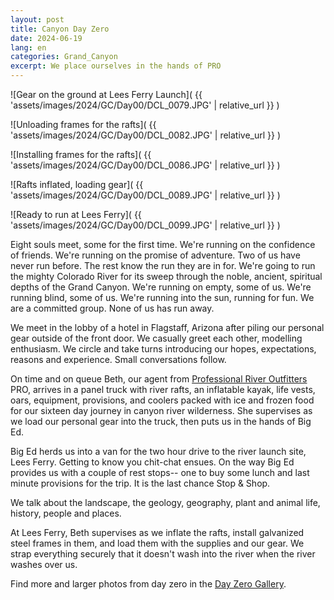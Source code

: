 ```yaml
---
layout: post
title: Canyon Day Zero
date: 2024-06-19
lang: en
categories: Grand_Canyon
excerpt: We place ourselves in the hands of PRO
---
```


![Gear on the ground at Lees Ferry Launch](
  {{ 'assets/images/2024/GC/Day00/DCL_0079.JPG' | relative_url }}
)

![Unloading frames for the rafts](
  {{ 'assets/images/2024/GC/Day00/DCL_0082.JPG' | relative_url }}
)

![Installing frames for the rafts](
  {{ 'assets/images/2024/GC/Day00/DCL_0086.JPG' | relative_url }}
)

![Rafts inflated, loading gear](
  {{ 'assets/images/2024/GC/Day00/DCL_0089.JPG' | relative_url }}
)

![Ready to run at Lees Ferry](
  {{ 'assets/images/2024/GC/Day00/DCL_0099.JPG' | relative_url }}
)

Eight souls meet, some for the first time.
We're running on the confidence of friends.
We're running on the promise of adventure.
Two of us have never run before.
The rest know the run they are in for.
We're going to run the mighty Colorado River for its sweep through the noble,
ancient, spiritual depths of the Grand Canyon.
We're running on empty, some of us.
We're running blind, some of us.
We're running into the sun, running for fun.
We are a committed group. None of us has run away.

We meet in the lobby of a hotel in Flagstaff, Arizona after piling
our personal gear outside of the front door.
We casually greet each other, modelling enthusiasm.
We circle and take turns introducing our hopes, expectations, reasons
and experience.
Small conversations follow.

On time and on queue Beth, our agent from
[Professional River Outfitters][pro] PRO, arrives in a panel truck
with river rafts, an inflatable kayak, life vests, oars, equipment,
provisions, and coolers packed with ice and frozen food for our sixteen
day journey in canyon river wilderness.
She supervises as we load our personal gear into the truck, then
puts us in the hands of Big Ed.

[pro]: https://www.proriver.com/

Big Ed herds us into a van for the two hour drive to the river launch
site, Lees Ferry. Getting to know you chit-chat ensues.
On the way Big Ed provides us with a couple of rest stops-- one to buy
some lunch and last minute provisions for the trip. It is the last chance
Stop & Shop.

We talk about the landscape, the geology, geography, plant and animal life,
history, people and places.

At Lees Ferry, Beth supervises as we inflate the rafts, install galvanized
steel frames in them, and load them with the supplies and our gear.
We strap everything securely that it doesn't wash into the river when
the river washes over us.

Find more and larger photos from day zero in the [Day Zero Gallery][dzg].

[dzg]: https://wnw.wbreeze.com/2022/07/WBreeze-com-on-AWS.html

